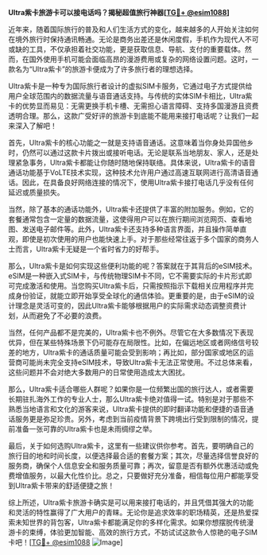 **Ultra紫卡旅游卡可以接电话吗？揭秘超值旅行神器[[TG💪+ @esim1088](https://t.me/s/esim1088)]**

近年来，随着国际旅行的普及和人们生活方式的变化，越来越多的人开始关注如何在境外旅行时保持通讯畅通。无论是商务出差还是休闲度假，手机作为现代人不可或缺的工具，不仅承担着社交功能，更是获取信息、导航、支付的重要载体。然而，在国外使用手机可能会面临高昂的漫游费用或复杂的网络设置问题。这时，一款名为“Ultra紫卡”的旅游卡便成为了许多旅行者的理想选择。

Ultra紫卡是一种专为国际旅行者设计的虚拟SIM卡服务，它通过电子方式提供给用户全球范围内的数据流量与语音通话支持。与传统的实体SIM卡相比，Ultra紫卡的优势显而易见：无需更换手机卡槽、无需担心语言障碍、支持多国漫游且资费透明合理。那么，这款广受好评的旅游卡到底能不能用来接打电话呢？让我们一起来深入了解吧！

首先，Ultra紫卡的核心功能之一就是支持语音通话。这意味着当你身处异国他乡时，仍然可以通过这款卡片拨出或接听电话。无论是联系当地朋友、家人，还是处理紧急事务，Ultra紫卡都能让你随时随地保持联络。具体来说，Ultra紫卡的语音通话功能基于VoLTE技术实现，这种技术允许用户通过高速互联网进行高清语音通话。因此，在具备良好网络连接的情况下，使用Ultra紫卡接打电话几乎没有任何延迟或质量损失。

当然，除了基本的通话功能外，Ultra紫卡还提供了丰富的附加服务。例如，它的套餐通常包含一定量的数据流量，这使得用户可以在旅行期间浏览网页、查看地图、发送电子邮件等。此外，Ultra紫卡还支持多种语言界面，并且操作简单直观，即使是初次使用的用户也能快速上手。对于那些经常往返于多个国家的商务人士而言，Ultra紫卡无疑是一个省时省力的好帮手。

那么，Ultra紫卡是如何实现这些便利功能的呢？答案就在于其背后的eSIM技术。eSIM是一种嵌入式SIM卡，与传统物理SIM卡不同，它不需要实际的卡片形式即可完成激活和使用。当您购买Ultra紫卡后，只需按照指示下载相关应用程序并完成身份验证，就能立即开始享受全球化的通信体验。更重要的是，由于eSIM的设计理念是灵活可变的，因此Ultra紫卡能够根据用户的实际需求动态调整资费计划，从而避免了不必要的浪费。

当然，任何产品都不是完美的，Ultra紫卡也不例外。尽管它在大多数情况下表现优异，但在某些特殊场景下仍可能存在局限性。比如，在偏远地区或者网络信号较差的地方，Ultra紫卡的通话质量可能会受到影响；再比如，部分国家或地区的运营商可能尚未完全支持eSIM技术，导致Ultra紫卡无法正常使用。不过总体来看，这些问题并不会对绝大多数用户的日常使用造成太大困扰。

那么，Ultra紫卡适合哪些人群呢？如果你是一位频繁出国的旅行达人，或者需要长期驻扎海外工作的专业人士，那么Ultra紫卡绝对值得一试。特别是对于那些不熟悉当地语言和文化的游客来说，Ultra紫卡提供的即时翻译功能和便捷的语音通话服务更是弥足珍贵。另外，考虑到当前疫情背景下跨境出行受到限制的情况，提前准备一张可靠的Ultra紫卡也是未雨绸缪之举。

最后，关于如何选购Ultra紫卡，这里有一些建议供你参考。首先，要明确自己的旅行目的地和时间长度，以便选择最合适的套餐方案；其次，尽量选择信誉良好的服务商，确保个人信息安全和服务质量可靠；再次，留意是否有额外优惠活动或免费增值服务，以最大化性价比。总之，只要做好充分准备，相信每位用户都能享受到Ultra紫卡带来的舒适便捷之旅！

综上所述，Ultra紫卡旅游卡确实是可以用来接打电话的，并且凭借其强大的功能和灵活的特性赢得了广大用户的青睐。无论你是追求效率的职场精英，还是热爱探索未知世界的背包客，Ultra紫卡都能满足你的多样化需求。如果你想摆脱传统漫游卡的束缚，体验更加智能、高效的旅行方式，不妨试试这款令人惊艳的电子SIM卡吧！[[TG💪+ @esim1088](https://t.me/s/esim1088) ![Image](https://i.postimg.cc/4NQfJmqS/Snipaste-2025-05-13-00-14-12.png)]